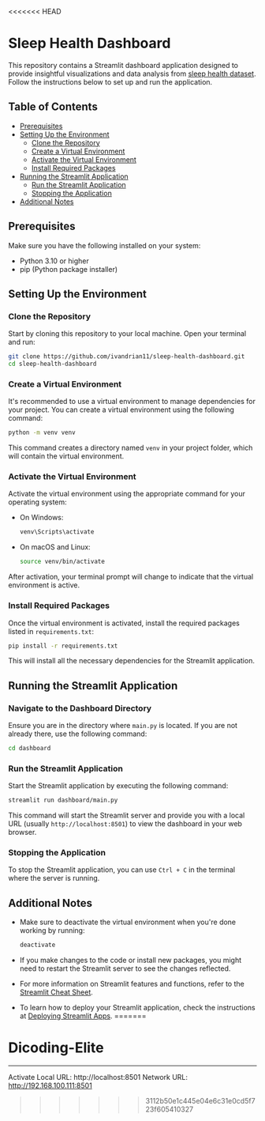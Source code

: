 <<<<<<< HEAD
# Sleep Health Dashboard

This repository contains a Streamlit dashboard application designed to provide insightful visualizations and data analysis from [sleep health dataset](https://www.kaggle.com/datasets/uom190346a/sleep-health-and-lifestyle-dataset/). Follow the instructions below to set up and run the application.

## Table of Contents

- [Prerequisites](#prerequisites)
- [Setting Up the Environment](#setting-up-the-environment)
  - [Clone the Repository](#clone-the-repository)
  - [Create a Virtual Environment](#create-a-virtual-environment)
  - [Activate the Virtual Environment](#activate-the-virtual-environment)
  - [Install Required Packages](#install-required-packages)
- [Running the Streamlit Application](#running-the-streamlit-application)
  - [Run the Streamlit Application](#run-the-streamlit-application)
  - [Stopping the Application](#stopping-the-application)
- [Additional Notes](#additional-notes)

## Prerequisites

Make sure you have the following installed on your system:

- Python 3.10 or higher
- pip (Python package installer)

## Setting Up the Environment

### Clone the Repository

Start by cloning this repository to your local machine. Open your terminal and run:

```bash
git clone https://github.com/ivandrian11/sleep-health-dashboard.git
cd sleep-health-dashboard
```

### Create a Virtual Environment

It's recommended to use a virtual environment to manage dependencies for your project. You can create a virtual environment using the following command:

```bash
python -m venv venv
```

This command creates a directory named `venv` in your project folder, which will contain the virtual environment.

### Activate the Virtual Environment

Activate the virtual environment using the appropriate command for your operating system:

- On Windows:

  ```bash
  venv\Scripts\activate
  ```

- On macOS and Linux:

  ```bash
  source venv/bin/activate
  ```

After activation, your terminal prompt will change to indicate that the virtual environment is active.

### Install Required Packages

Once the virtual environment is activated, install the required packages listed in `requirements.txt`:

```bash
pip install -r requirements.txt
```

This will install all the necessary dependencies for the Streamlit application.

## Running the Streamlit Application

### Navigate to the Dashboard Directory

Ensure you are in the directory where `main.py` is located. If you are not already there, use the following command:

```bash
cd dashboard
```

### Run the Streamlit Application

Start the Streamlit application by executing the following command:

```bash
streamlit run dashboard/main.py
```

This command will start the Streamlit server and provide you with a local URL (usually `http://localhost:8501`) to view the dashboard in your web browser.

### Stopping the Application

To stop the Streamlit application, you can use `Ctrl + C` in the terminal where the server is running.

## Additional Notes

- Make sure to deactivate the virtual environment when you're done working by running:

  ```bash
  deactivate
  ```

- If you make changes to the code or install new packages, you might need to restart the Streamlit server to see the changes reflected.

- For more information on Streamlit features and functions, refer to the [Streamlit Cheat Sheet](https://docs.streamlit.io/develop/quick-reference/cheat-sheet).

- To learn how to deploy your Streamlit application, check the instructions at [Deploying Streamlit Apps](https://docs.streamlit.io/deploy/streamlit-community-cloud/deploy-your-app).
=======
# Dicoding-Elite
----------------------------------------
Activate
Local URL: http://localhost:8501
Network URL: http://192.168.100.111:8501
>>>>>>> 3112b50e1c445e04e6c31e0cd5f723f605410327
